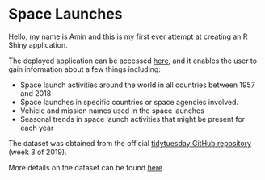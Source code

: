 # Space Launches

Hello, my name is Amin and this is my first ever attempt at creating an R Shiny application. 

The deployed application can be accessed [here](https://aminramlan.shinyapps.io/Space_Launches/), and it enables the user to gain information about a few things including:

- Space launch activities around the world in all countries between 1957 and 2018
- Space launches in specific countries or space agencies involved.
- Vehicle and mission names used in the space launches
- Seasonal trends in space launch activities that might be present for each year

The dataset was obtained from the official [tidytuesday GitHub repository](https://github.com/rfordatascience/tidytuesday) (week 3 of 2019).

More details on the dataset can be found [here](https://github.com/rfordatascience/tidytuesday/tree/master/data/2019/2019-01-15).
